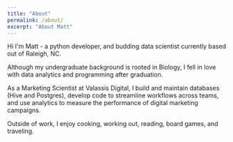 ```yaml
---
title: "About"
permalink: /about/
excerpt: "About Matt"
---
```


Hi I'm Matt - a python developer, and budding data scientist currently based out of Raleigh, NC.

Although my undergraduate background is rooted in Biology, I fell in love with data analytics and programming after graduation.

As a Marketing Scientist at Valassis Digital, I build and maintain databases (Hive and Postgres), develop code to streamline workflows across teams, and use analytics to measure the performance of digital marketing campaigns.

Outside of work, I enjoy cooking, working out, reading, board games, and traveling.